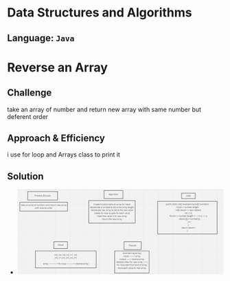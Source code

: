 # Data Structures and Algorithms

## Language: `Java`

# Reverse an Array
<!-- Short summary or background information -->

## Challenge
<!-- Description of the challenge -->
take an array of number and return new array with same number but deferent order 

## Approach & Efficiency
<!-- What approach did you take? Why? What is the Big O space/time for this approach? -->
i use for loop and Arrays class to print it 

## Solution
<!-- Embedded whiteboard image -->
- ![images](assets/reverse-array.png)

